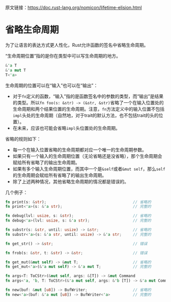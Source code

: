 原文链接：<https://doc.rust-lang.org/nomicon/lifetime-elision.html>

# 省略生命周期

为了让语言的表达方式更人性化，Rust允许函数的签名中省略生命周期。

“生命周期位置”指的是你在类型中可以写生命周期的地方。

```rust
&'a T
&'a mut T
T<'a>
```

生命周期的位置可以在“输入”也可以在“输出”：

- 对于`fn`定义的函数，“输入”指的是函数签名中的参数的类型，而“输出”是结果的类型。所以`fn foo(s: &str) -> (&str, &str)`省略了一个在输入位置处的生命周期和两个结果位置的生命周期。注意，`fn`方法定义中的输入位置不包括`impl`头处的生命周期（自然地，对于trait的默认方法，也不包括trait的头的位置）。
- 在未来，应该也可能会省略`impl`头位置处的生命周期。

省略的规则如下：

- 每一个在输入位置省略的生命周期都对应一个唯一的生命周期参数。
- 如果只有一个输入的生命周期位置（无论省略还是没省略），那个生命周期会赋给所有省略了的输出生命周期。
- 如果有多个输入生命周期位置，而其中一个是`&self`或者`&mut self`，那么`self`的生命周期会赋给所有省略了的输出生命周期。
- 除了上述两种情况，其他省略生命周期的情况都是错误的。

几个例子：

```rust
fn print(s: &str);                                      // 省略的
fn print<'a>(s: &'a str);                               // 完整的

fn debug(lvl: usize, s: &str);                          // 省略的
fn debug<'a>(lvl: usize, s: &'a str);                   // 完整的

fn substr(s: &str, until: usize) -> &str;               // 省略的
fn substr<'a>(s: &'a str, until: usize) -> &'a str;     // 完整的

fn get_str() -> &str;                                   // 错误

fn frob(s: &str, t: &str) -> &str;                      // 错误

fn get_mut(&mut self) -> &mut T;                        // 省略的
fn get_mut<'a>(&'a mut self) -> &'a mut T;              // 完整的

fn args<T: ToCStr>(&mut self, args: &[T]) -> &mut Command                  // 省略的
fn args<'a, 'b, T: ToCStr>(&'a mut self, args: &'b [T]) -> &'a mut Command // 完整的

fn new(buf: &mut [u8]) -> BufWriter;                    // 省略的
fn new<'a>(buf: &'a mut [u8]) -> BufWriter<'a>          // 完整的
```